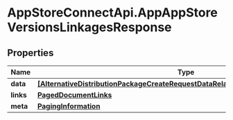 # AppStoreConnectApi.AppAppStoreVersionsLinkagesResponse

## Properties

Name | Type | Description | Notes
------------ | ------------- | ------------- | -------------
**data** | [**[AlternativeDistributionPackageCreateRequestDataRelationshipsAppStoreVersionData]**](AlternativeDistributionPackageCreateRequestDataRelationshipsAppStoreVersionData.md) |  | 
**links** | [**PagedDocumentLinks**](PagedDocumentLinks.md) |  | 
**meta** | [**PagingInformation**](PagingInformation.md) |  | [optional] 


